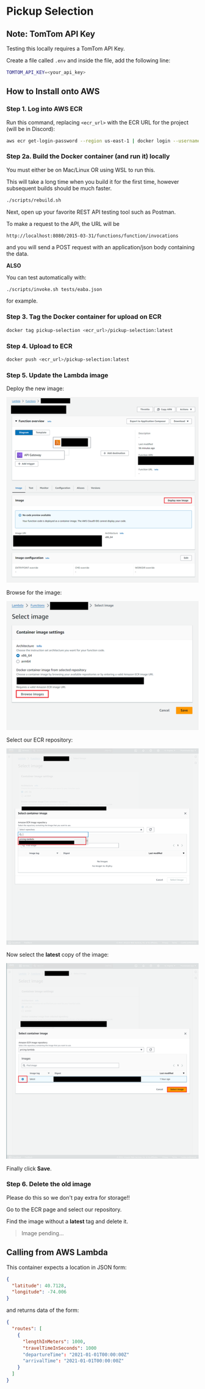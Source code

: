 # Pickup Selection

## Note: TomTom API Key

Testing this locally requires a TomTom API Key.

Create a file called `.env` and inside the file, add the following line:

```bash
TOMTOM_API_KEY=<your_api_key>
```

## How to Install onto AWS

### Step 1. Log into AWS ECR

Run this command, replacing `<ecr_url>` with the ECR URL for the project (will be in Discord):

```bash
aws ecr get-login-password --region us-east-1 | docker login --username AWS --password-stdin <ecr_url>
```

### Step 2a. Build the Docker container (and run it) locally

You must either be on Mac/Linux OR using WSL to run this.

This will take a long time when you build it for the first time, however subsequent builds should be much faster.

```bash
./scripts/rebuild.sh
```

Next, open up your favorite REST API testing tool such as Postman.

To make a request to the API, the URL will be

```
http://localhost:8080/2015-03-31/functions/function/invocations
```

and you will send a POST request with an application/json body containing the data.

**ALSO**

You can test automatically with:

```bash
./scripts/invoke.sh tests/eaba.json
```

for example.

### Step 3. Tag the Docker container for upload on ECR

```bash
docker tag pickup-selection <ecr_url>/pickup-selection:latest
```

### Step 4. Upload to ECR

```bash
docker push <ecr_url>/pickup-selection:latest
```

### Step 5. Update the Lambda image

Deploy the new image:

![Deploy new image](imgs/deploy-lambda.png)

Browse for the image:

![Browse for image](imgs/browse-images.png)

Select our ECR repository:

![Select ECR repo](imgs/repository.png)

Now select the **latest** copy of the image:

![Select latest](imgs/select-image.png)

Finally click **Save**.

### Step 6. Delete the old image

Please do this so we don't pay extra for storage!!

Go to the ECR page and select our repository.

Find the image without a **latest** tag and delete it.

> Image pending...

## Calling from AWS Lambda

This container expects a location in JSON form:

```json
{
  "latitude": 40.7128,
  "longitude": -74.006
}
```

and returns data of the form:

```json
{
  "routes": [
    {
      "lengthInMeters": 1000,
      "travelTimeInSeconds": 1000
      "departureTime": "2021-01-01T00:00:00Z"
      "arrivalTime": "2021-01-01T00:00:00Z"
    }
  ]
}
```
